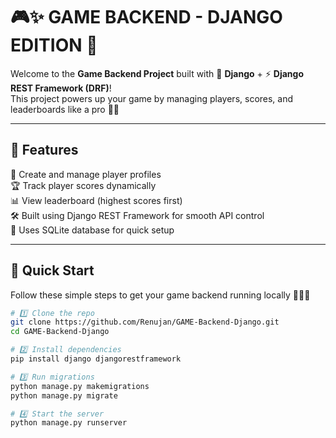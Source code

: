 # 🎮✨ GAME BACKEND - DJANGO EDITION 🐍

Welcome to the **Game Backend Project** built with 💚 **Django** + ⚡ **Django REST Framework (DRF)**!  
This project powers up your game by managing players, scores, and leaderboards like a pro 🚀👾

---

## 🧩 Features
🌟 Create and manage player profiles  
🏆 Track player scores dynamically  
📊 View leaderboard (highest scores first)  
🛠️ Built using Django REST Framework for smooth API control  
💾 Uses SQLite database for quick setup  

---

## 🚀 Quick Start

Follow these simple steps to get your game backend running locally 🏃‍♂️💨  

```bash
# 1️⃣ Clone the repo
git clone https://github.com/Renujan/GAME-Backend-Django.git
cd GAME-Backend-Django

# 2️⃣ Install dependencies
pip install django djangorestframework

# 3️⃣ Run migrations
python manage.py makemigrations
python manage.py migrate

# 4️⃣ Start the server
python manage.py runserver
